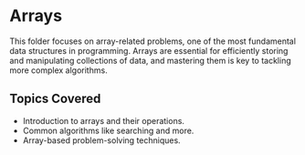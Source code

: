 # Arrays

This folder focuses on array-related problems, one of the most fundamental data structures in programming. Arrays are essential for efficiently storing and manipulating collections of data, and mastering them is key to tackling more complex algorithms.

## Topics Covered

- Introduction to arrays and their operations.
- Common algorithms like searching and more.
- Array-based problem-solving techniques.
